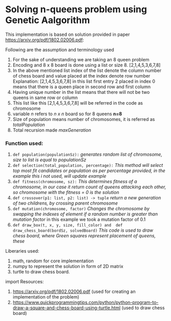 # Solving n-queens problem using Genetic Aalgorithm

This implementation is based on solution provided in paper https://arxiv.org/pdf/1802.02006.pdf:


Following are the assumption and terminology used
1. For the sake of understanding we are taking an 8 queen problem
2. Encoding and 8 x 8 board is done using a list or size 8. [2,1,4,5,3,6,7,8]
3. In the above mentioned list index of the list denote the column number of chess board and value placed at the index denote row number
Explanation: [2,1,4,5,3,6,7,8] in this list first entry 2 placed in index 0 means that there is a queen place in second row and first column
4. Having unique number in the list means that there will not be two queens in same row or column
5. This list like this [2,1,4,5,3,6,7,8] will be referred in the code as chromosome
6. variable _n_ refers to  _n x n_ board so for 8 queens **n=8**
7. Size of population means number of chromosomes, it is referred as _totalPopulation_
8. Total recursion made _maxGeneration_

### Function used:
1. `def population(populationSz):` _generates random list of chromosome, size to list is equal to populationSz_
2. `def selection(total_population, percentage):` _This method will select top most fit candidates or population as per percentage provided, in the example this i not used, will update example_
3. `def fitness(chromosome, sz):`  _This determines fitness of a chromosome, in our case it return count of queens attacking each other, so chromosome with the fitness = 0 is the solution_
4. `def crossover(p1: list, p2: list) -> tuple` _return a new generation of two childrens, by crossing parent chromosome_
5. `def mutation(chromosome, factor)` _Changes the chromosome by swapping the indexes of element if a random number is greater than mutation factor_ in this example we took a mutation factor of 0.1
6. `def draw_box(t, x, y, size, fill_color) and  def draw_chess_board(bordSz, solvedBoard)` _This code is used to draw chess board, where Green squares represent placement of queens, these_

Liberaries used:
1. math, random  for core implementation
2. numpy to represent the solution in form of 2D matrix
3. turtle to draw chess board.

import 
Resources:
1. https://arxiv.org/pdf/1802.02006.pdf (used for creating an implementation of the problem)
2. https://www.quickprogrammingtips.com/python/python-program-to-draw-a-square-and-chess-board-using-turtle.html (used to draw chess board)

